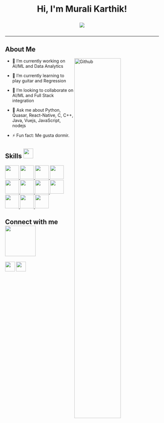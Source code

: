 <h1 align="center">
Hi, I'm Murali Karthik!
 
 <!--<img src="https://komarev.com/ghpvc/?username=I-am-vishalmaurya&label=Profile%20Views&color=0e75b6&style=flat" align='right' alt="vishalmaurya" />-->

<!-- Typing SVG by DenverCoder1 - https://github.com/DenverCoder1/readme-typing-svg -->
<p align="center">
  <a href="https://github.com/DenverCoder1/readme-typing-svg"><img src="https://readme-typing-svg.herokuapp.com?font=&color=11AD1F&lines=Computer+Applications+Student+%5BBCA%5D;Full+Stack+Developer;Freelancer;Cloud+%7C+AI+%7C+ML++Enthusiastic;Python+%7C+Data+Analytics+%7C+Java&center=true&width=386&height=45"></a>
</p>

<hr>

<h2> About Me </h2>

<img width="55%" align="right" alt="Github" src="https://raw.githubusercontent.com/onimur/.github/master/.resources/git-header.svg" />

- 🔭 I’m currently working on AI/ML and Data Analytics
  
- 🌱 I’m currently learning to play guitar and Regression
  
- 👯 I’m looking to collaborate on AI/ML and Full Stack integration
  
- 💬 Ask me about Python, Quasar, React-Native, C, C++, Java, Vuejs, JavaScript, nodejs
  
- ⚡ Fun fact: Me gusta dormir.
 
  

<h2> Skills <img src = "https://media2.giphy.com/media/QssGEmpkyEOhBCb7e1/giphy.gif?cid=ecf05e47a0n3gi1bfqntqmob8g9aid1oyj2wr3ds3mg700bl&rid=giphy.gif" width = 32px> 
  
 </h2>
<a href= https://github.com/pixiedust57?tab=repositories&q=&type=&language=python&sort= > <img width ='45px' src ='https://skillicons.dev/icons?i=python'> </a>
<a href= https://github.com/pixiedust57?tab=repositories&q=&type=&language=react&sort= > <img width ='45px' src ='https://skillicons.dev/icons?i=react'> </a>
<a href= https://github.com/pixiedust57?tab=repositories&q=&type=&language=java&sort= > <img width ='45px' src ='https://skillicons.dev/icons?i=java&perline=3'> </a>
 <a href= https://github.com/pixiedust57?tab=repositories&q=&type=&language=mongodb&sort= > <img width ='45px' src ='https://skillicons.dev/icons?i=mongodb&perline=3'> </a> 
<a href= https://github.com/pixiedust57?tab=repositories&q=&type=&language=androidstudio&sort= > <img width ='45px' src ='https://skillicons.dev/icons?i=androidstudio&perline=3'> </a>
  <a href= https://github.com/pixiedust57?tab=repositories&q=&type=&language=c&sort= > <img width ='45px' src ='https://skillicons.dev/icons?i=c&perline=3'> </a>
<a href= https://github.com/pixiedust57?tab=repositories&q=&type=&language=cpp&sort= > <img width ='45px' src ='https://skillicons.dev/icons?i=cpp&perline=3'> </a>
<a href= https://github.com/pixiedust57?tab=repositories&q=&type=&language=javascript&sort= > <img width ='45px' src ='https://skillicons.dev/icons?i=javascript&perline=3'> </a>
<a href= https://github.com/pixiedust57?tab=repositories&q=&type=&language=nodejs&sort= > <img width ='45px' src ='https://skillicons.dev/icons?i=nodejs&perline=3'> </a>
<a href= https://github.com/pixiedust57?tab=repositories&q=&type=&language=firebase&sort= > <img width ='45px' src ='https://skillicons.dev/icons?i=firebase&perline=3'> </a>
<a href= https://github.com/pixiedust57?tab=repositories&q=&type=&language=mysql&sort= > <img width ='45px' src ='https://skillicons.dev/icons?i=mysql&perline=3'> </a>  
  
  

<h2> Connect with me <img src='https://raw.githubusercontent.com/ShahriarShafin/ShahriarShafin/main/Assets/handshake.gif' width="100px"> </h2>
<a href = 'https://www.linkedin.com/in/murali-karthick-b55301208/'> <img width = '32px' align= 'center' src="https://raw.githubusercontent.com/rahulbanerjee26/githubAboutMeGenerator/main/icons/linked-in-alt.svg"/></a>  
<a href = 'https://www.twitter.com/MuraliKarthik67'> <img width = '32px' align= 'center'  margin = '10px' src="https://raw.githubusercontent.com/rahulbanerjee26/githubAboutMeGenerator/main/icons/twitter.svg"/></a> 
 


<br>
<br>
  <br>
